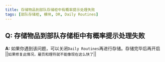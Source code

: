 ```yaml
---
title: 存储物品到部队存储柜中有概率提示处理失败
tags: [部队存储柜, 模块, DR, Daily Routines]
---
```


## Q: 存储物品到部队存储柜中有概率提示处理失败
**A:** 如果你遇到该问题，可以关闭`Daily Routines`再进行存储。存储完毕后再开启
||`如果修复此情况，雇员和理符就不能像现在这么快了`||

